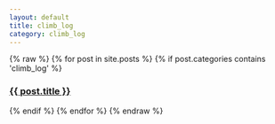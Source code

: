 ```yaml
---
layout: default
title: climb_log
category: climb_log
---
```


{% raw %}
{% for post in site.posts %}
  {% if post.categories contains 'climb_log' %}
	<div class="post">
		<h3 class="title"><a href="{{ post.url }}">{{ post.title }}</a></h3>
	</div>
  {% endif %}
{% endfor %}
{% endraw %}
